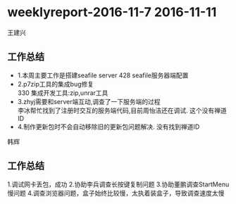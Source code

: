 # weeklyreport-2016-11-7 2016-11-11
王建兴
## 工作总结
- 1.本周主要工作是搭建seafile server
428 seafile服务器端配置  
- 2.p7zip工具的集成bug修复  
330 集成开发工具:zip,unrar工具  
- 3.zhyj需要和server端互动,调查了一下服务端的过程  
李冰帮忙找到了注册时交互的服务端代码,目前周怡洁还在调试.
这个没有禅道ID
- 4.制作更新包时不会自动移除旧的更新包问题解决.
没有找到禅道ID

韩辉
## 工作总结
1.调试网卡丢包，成功
2.协助李兵调查长按键复制问题
3.协助董鹏调查StartMenu 慢问题
4.调查浏览器问题，盒子始终比较慢，太执着装盒子，导致调查速度太慢


